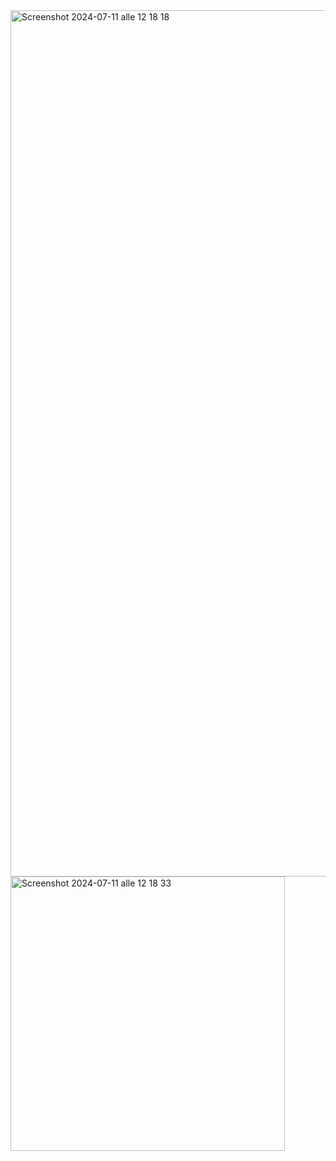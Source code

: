 <img width="1386" alt="Screenshot 2024-07-11 alle 12 18 18" src="https://github.com/mattiabellato/Portfolio-creato-con-Angular/assets/120576243/c70f9338-1cf7-4370-a487-109a3e554022">
<img width="439" alt="Screenshot 2024-07-11 alle 12 18 33" src="https://github.com/mattiabellato/Portfolio-creato-con-Angular/assets/120576243/821cebf9-5445-4917-8dff-090cc3942bf0">
